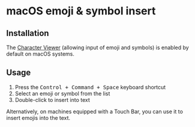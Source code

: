 # macOS emoji & symbol insert

## Installation

The [Character Viewer](https://support.apple.com/kb/PH25337?locale=en_US) (allowing input of emoji and symbols) is enabled by default on macOS systems.

## Usage

1. Press the <kbd>Control + Command + Space</kbd> keyboard shortcut
2. Select an emoji or symbol from the list
3. Double-click to insert into text

Alternatively, on machines equipped with a Touch Bar, you can use it to insert emojis into the text.